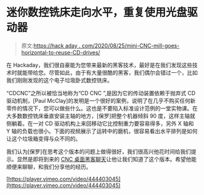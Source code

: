 # 迷你数控铣床走向水平，重复使用光盘驱动器

> 原文:[https://hack aday . com/2020/08/25/mini-CNC-mill-goes-horizontal-to-reuse-CD-drives/](https://hackaday.com/2020/08/25/mini-cnc-mill-goes-horizontal-to-reuse-cd-drives/)

在 Hackaday，我们很自豪能为您带来最新的黑客技术，最好是在我们发现这些技术时就能带给您。尽管如此，由于有大量很酷的黑客，我们偶尔会错过一个，比如我们刚刚发现的这个电子垃圾卧式数控铣床。

“CDCNC”之所以被恰当地称为“CD CNC ”,是因为它的传动装置依赖于抛弃式 CD 驱动机制，[Paul McClay]的发明是一个很好的案例，说明了在几乎不购买任何新零件的情况下，您可以做些什么。这也是不要陷入标准设计范例的一堂实物课。在大多数数控铣床垂直安装主轴的地方，[保罗]把整个机器倾斜 90 度，这样主轴就侧躺着。在一对 CD 驱动机构上来回移动它比控制重力要容易得多，另外 X 轴和 Y 轴的负载也很小。下面的视频展示了运转中的磨机，很容易看出水平排列是如何让这个垃圾箱变得与众不同的。

我们认为[保罗]在思考这个版本的问题上做得很好，我们很高兴他花时间给我们提示。显然是即将到来的 [CNC 桌面黑客聊天](https://hackaday.com/?p=427898&preview=true&preview_id=427898)让他让我们知道了这个版本。希望他能顺便来聊聊，和我们分享他的经历。

[https://player.vimeo.com/video/444403045](https://player.vimeo.com/video/444403045)